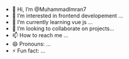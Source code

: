 - 👋 Hi, I’m @MuhammadImran7
- 👀 I’m interested in frontend developement ...
- 🌱 I’m currently learning vue js  ...
- 💞️ I’m looking to collaborate on projects...
- 📫 How to reach me ...
- 😄 Pronouns: ...
- ⚡ Fun fact: ...

<!---
MuhammadImran7/MuhammadImran7 is a ✨ special ✨ repository because its `README.md` (this file) appears on your GitHub profile.
You can click the Preview link to take a look at your changes.
--->
